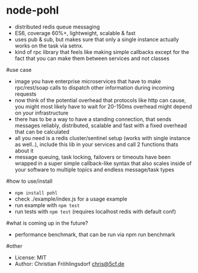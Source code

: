 # node-pohl
- distributed redis queue messaging
- ES6, coverage 60%+, lightweight, scalable & fast
- uses pub & sub, but makes sure that only a single instance actually works on the task via setnx.
- kind of rpc library that feels like making simple callbacks except for the fact that you can make them between services and not classes

#use case
- image you have enterprise microservices that have to make rpc/rest/soap calls to dispatch other information during incoming requests
- now think of the potential overhead that protocols like http can cause, you might most likely have to wait for 20-150ms overhead might depend on your infrastructure
- there has to be a way to have a standing connection, that sends messages reliably, distributed, scalable and fast with a fixed overhead that can be calculated
- all you need is a redis cluster/sentinel setup (works with single instance as well..), include this lib in your services and call 2 functions thats about it
- message queuing, task locking, failovers or timeouts have been wrapped in a super simple callback-like syntax that also scales inside of your software to multiple topics and endless message/task types

#how to use/install
- `npm install pohl`
- check ./example/index.js for a usage example
- run example with `npm test`
- run tests with `npm test` (requires localhost redis with default conf)

#what is coming up in the future?
- performance benchmark, that can be run via npm run benchmark

#other
- License: MIT
- Author: Christian Fröhlingsdorf <chris@5cf.de>